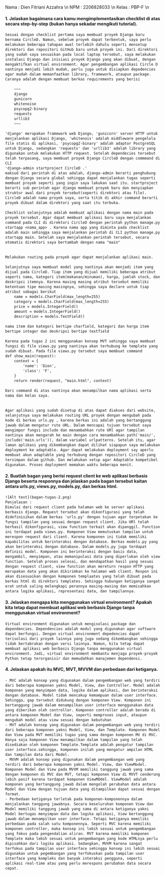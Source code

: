 Nama : Dien Fitriani Azzahra \n
NPM : 2206828033 \n
Kelas : PBP-F \n

#### 1. Jelaskan bagaimana cara kamu mengimplementasikan checklist di atas secara step-by-step (bukan hanya sekadar mengikuti tutorial).
    Sesuai dengan checklist pertama saya membuat proyek Django baru bernama CircleD. Namun, sebelum proyek dapat terbentuk, saya perlu melakukan beberapa tahapan awal terlebih dahulu seperti mensetup direktori dan repositori GitHub baru untuk proyek ini. Dari direktori yang sudah saya sesuaikan pada local laptop tersebut, saya melakukan instalasi Django dan inisiasi proyek Django yang akan dibuat, dengan mengaktifkan virtual environment. Agar pengembangan aplikasi Circle D nantinya menjadi lebih mudah, perlu juga untuk disiapkan depedencies agar mudah dalam memanfaatkan library, framework, ataupun package. Caranya adalah dengan membuat berkas requirements yang berisi

        ~~~
        django
        gunicorn
        whitenoise
        psycopg2-binary
        requests
        urllib3
        ~~~

    'django' merupakan framework web Django, 'gunicorn' server HTTP untuk menjalankan aplikasi Django, 'whitenois' adalah middleware pengelola file statis di aplikasi, 'psycopg2-binary' adalah adaptor PostgreSQL untuk Django, sedangkan 'requests' dan 'urllib3' adalah library yang digunakan untuk melakukan HTTP request. Setelah dependecies tersebut telah terpasang, saya membuat proyek Django CircleD dengan commmand di CLI
    'django-admin startproject CircleD .'
    maksud dari perintah di atas adalah, django-admin berarti penghubung dengan Django secara global sehingga dapat menjalankan tugas seperti membuat proyek seperti yang ingin saya lakukan saat itu. startproject berarti sub perintah agar django membuat proyek baru dan menyiapkan struktur awal dari proyek tersebut(seperti direktori atau file). CircleD adalah nama proyek saya, serta titik di akhir command berarti proyek dibuat dalam direktori yang saat itu terbuka.

    Checklist selanjutnya adalah membuat aplikasi dengan nama main pada proyek tersebut. Agar dapat membuat aplikasi baru saya menjalankan command pada CLI di direktori CircleD dengan perintah python manage.py startapp <nama_app> . Karena nama app yang diminta pada checklist adalah main sehingga saya menjalankan perintah di CLI python manage.py startapp main. Setelah saya menjalankan perintah tersebut, secara otomatis direktori saya bertambah dengan nama "main" 


    Melakukan routing pada proyek agar dapat menjalankan aplikasi main.

    Selanjutnya saya membuat model yang nantinya akan menjadi item yang dijual pada CircleD. Tiap item yang dijual memiliki beberapa atribut seperti nama, kategori item(makanan/minuman), harga, jumlah stock, dan deskripsi itemnya. Karena masing masing atribut tersebut memiliki ketentuan tipe masing masingnya, sehingga saya declare untuk tiap atribut sebagai berikut 
        name = models.CharField(max_length=255)
        category = models.CharField(max_length=255)
        price = models.IntegerField()
        amount = models.IntegerField()
        description = models.TextField()

    nama item dan kategori bertipe charfield, kategori dan harga item bertipe integer dan deskripsi bertipe textfield
    
    Karena pada tugas 2 ini menggunakan konsep MVT sehingga saya membuat fungsi di file views.py yang nantinya akan terhubung ke template yang sudah dibuat. Pada file views.py tersebut saya membuat command 
    def show_main(request):
        context = {
            'name': 'Dien',
            'class': 'F',
        }
        return render(request, "main.html", context)

    Dari command di atas nantinya akan menampilkan nama aplikasi serta nama dan kelas saya. 


    Agar aplikasi yang sudah disetup di atas dapat diakses dari website, selanjutnya saya melakukan routing URL proyek dengan mengubah pada kode di berkas urls.py , karena berkas ini adalah yang bertanggung jawab dalam mengatur rute URL. Dalam mencapai tujuan tersebut saya mengimpor fungsi include dan menambahkan rute URl agar tampilan nantinya akan mengarah ke main dengan cara menambahkan path('main/', include('main.urls')), dalam variabel urlpatterns. Setelah itu, agar laman aplikasi yang dikembangkan dapat dilihat siapapun saya melakukan deployment ke adaptable. Agar dapat melakukan deployment say aperlu membuat akun adaptable yang terhubung dengan repositori CircleD yang tersimpan dalam github. Dan melakukan setup agar Adaptable kompetibel digunakan. Proses deployment memakan waktu beberapa menit.

#### 2. Buatlah bagan yang berisi request client ke web aplikasi berbasis Django beserta responnya dan jelaskan pada bagan tersebut kaitan antara urls.py, views.py, models.py, dan berkas html.
    ![Alt text](bagan-tugas-2.png)
    Penjelasan :
    Dimulai dari request client pada halaman web ke server aplikasi berbasis django. Request tersebut akan dikonfigurasi yang telah didefinisikan dalam berkas 'urls.py' dengan tujuan agar terpetakan ke fungsi tampilan yang sesuai dengan request client. Jika URl telah berhasil dikonfigurasi, view function terkait akan dipanggil. Function ini terdapat pada views.py. Komponen View memutuskan tampilan untuk merespon request dari client. Karena komponen ini tidak memiliki kapabilitas untuk berinteraksi dengan database. Berkas models.py yang akan berinteraksi dengan database. Dalam models.py juga terdapat definisi model. Komponen ini berinteraksi dengan basis data, mengambil, menyimpan, atau memanipulasi data yang diperlukan oleh view function. Setelah proses selesai, dan mendapatkan hasil yang sesuai dengan request client, view function akan mereturn respon HTTP yang merupakan data yang akan dikirimkan ke halaman web client. Respon ini akan disesuaikan dengan komponen templaates yang telah dibuat pada berkas html di direktori templates. Sehingga hubungan ketiganya sangat erat untuk saling melengkapi perannya masing-masing dan memisahkan antara logika aplikasi, representasi data, dan tampilannya.

#### 3. Jelaskan mengapa kita menggunakan virtual environment? Apakah kita tetap dapat membuat aplikasi web berbasis Django tanpa menggunakan virtual environment?
    Virtual environment digunakan untuk mengisolasi package dan dependencies. Dependencies adalah modul yang digunakan agar software dapat berfungsi. Dengan virtual environment depedencies dapat terisolasi dari proyek lainnya yang juga sedang dikembangkan sehingga tidak bertabrakan dengan versi lainnya. Namun, kita tetap dapat membuat aplikasi web berbasis Django tanpa menggunakan virtual environment. Jadi, virtual environment membantu menjaga proyek-proyek Python tetap terorganisir dan memudahkan manajemen dependensi. 

#### 4. Jelaskan apakah itu MVC, MVT, MVVM dan perbedaan dari ketiganya.
    - MVC adalah konsep yang digunakan dalam pengembangan web yang terdiri dari beberapa komponen yakni Model, View, dan Controller. Model adalah komponen yang menyimpan data, logika dalam aplikasi, dan berinteraksi dengan database. Model tidak mencakup kemampuan dalam user interface. Sehingga, gap tersebut didukung dengan komponen View. Komponen ini bertanggung jawab dalam menampilkan user interface menggunakan data yang diberikan oleh controller. Komponen controller adalah berada di antara komponen Model dan View, seperti memproses input, ataupun mengubah model atau view sesuai dengan kebutuhan
    - MVT adalah konsep yang digunakan dalam pengembangan web yang terdiri dari beberapa komponen yakni Model, View, dan Template. Komponen Model dan View pada MVT memiliki tugas yang sama dengan komponen MV di MVC. Hanya saja komponen View menampilkan dalam tampilan yang telah disediakan oleh komponen Template.Template adalah pengatur tampilan user interface.sehingga, komponen inilah yang mengatur ampilan HTML dan tampilan data dari Model.
    - MVVM adalah konsep yang digunakan dalam pengembangan web yang terdiri dari beberapa komponen yakni Model. View, dan ViewModel. Komponen Model dan View pada MVVM memiliki tanggung jawab yang sama dengan komponen di MVC dan MVT, tetapi komponen View di MVVT cenderung lebih pasif karena terdapat komponen ViewMOdel. ViewModel adalah komponen yang bertanggung jawab dalam mengolah perubahan data antara Model dan View dengan tujuan data yang ditampilkan dapat sesuai dengan format.
    - Perbedaan ketiganya terletak pada komponen-komponennya dalam menjalankan tanggung jawabnya. Secara keseluruhan komponen View dan Model memiliki tanggung jawab yang sama di antara ketiganya yakni Model bertugas menyimpan data dan logika aplikasi, View bertanggung jawab dalam menampilkan user interface. Tetapi ketiganya memiliki perbedaan pada salah satu komponennya. Seperti MVC karena memiliki komponen controller, maka konsep ini lebih sesuai untuk pengembangan yang fokus pada pengendalian aliran. MVT karena memiliki komponen Template maka lebih sesuai untuk pengembangan yang kode HTMLnya perlu dipisahkan dari logika aplikasi. Sedangkan, MVVM karena sangat terfokus pada tampilan user interface sehingga konsep ini lebih sesuai digunakan untuk pegembangan yang terfokuskan pada tampilan user interface yang kompleks dan banyak interaksi pengguna, seperti aplikasi real-time atau yang perlu merespons perubahan data secara cepat. 